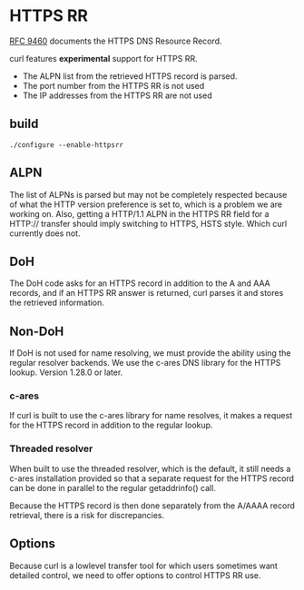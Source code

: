 <!--
Copyright (C) Daniel Stenberg, <daniel@haxx.se>, et al.

SPDX-License-Identifier: curl
-->

# HTTPS RR

[RFC 9460](https://www.rfc-editor.org/rfc/rfc9460.html) documents the HTTPS
DNS Resource Record.

curl features **experimental** support for HTTPS RR.

- The ALPN list from the retrieved HTTPS record is parsed.
- The port number from the HTTPS RR is not used
- The IP addresses from the HTTPS RR are not used

## build

    ./configure --enable-httpsrr

## ALPN

The list of ALPNs is parsed but may not be completely respected because of
what the HTTP version preference is set to, which is a problem we are working
on. Also, getting a HTTP/1.1 ALPN in the HTTPS RR field for a HTTP:// transfer
should imply switching to HTTPS, HSTS style. Which curl currently does not.

## DoH

The DoH code asks for an HTTPS record in addition to the A and AAA records,
and if an HTTPS RR answer is returned, curl parses it and stores the retrieved
information.

## Non-DoH

If DoH is not used for name resolving, we must provide the ability using the
regular resolver backends. We use the c-ares DNS library for the HTTPS lookup.
Version 1.28.0 or later.

### c-ares

If curl is built to use the c-ares library for name resolves, it makes a
request for the HTTPS record in addition to the regular lookup.

### Threaded resolver

When built to use the threaded resolver, which is the default, it still needs
a c-ares installation provided so that a separate request for the HTTPS record
can be done in parallel to the regular getaddrinfo() call.

Because the HTTPS record is then done separately from the A/AAAA record
retrieval, there is a risk for discrepancies.

## Options

Because curl is a lowlevel transfer tool for which users sometimes want
detailed control, we need to offer options to control HTTPS RR use.
